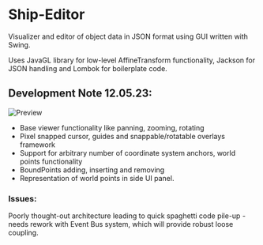 # Ship-Editor
Visualizer and editor of object data in JSON format using GUI written with Swing.

Uses JavaGL library for low-level AffineTransform functionality, Jackson for JSON handling and Lombok for boilerplate code.

## Development Note 12.05.23:

![Preview](https://raw.githubusercontent.com/Ontheheavens/Ship-Editor/master/showcase/history/Sample%201.png)

 - Base viewer functionality like panning, zooming, rotating
 - Pixel snapped cursor, guides and snappable/rotatable overlays framework
 - Support for arbitrary number of coordinate system anchors, world points functionality
 - BoundPoints adding, inserting and removing
 - Representation of world points in side UI panel.

### Issues: 
 Poorly thought-out architecture leading to quick spaghetti code pile-up - needs rework with Event Bus system, which will provide robust loose coupling.
